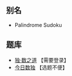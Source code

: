 [](https://cn.sudoku.today/pic/04/palindrome/67903_196526.png)

## 别名
- Palindrome Sudoku

## 题库
- [独·数之道](http://www.sudokufans.org.cn/lx/game.index.php?type=hw) 【需要登录】
- [今日数独](https://cn.sudoku.today/g-palindrome-sudoku/) 【选题不便】